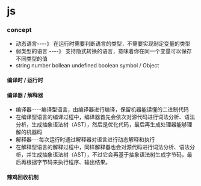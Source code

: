 # js
### concept
- 动态语言----》 在运行时需要判断语言的类型，不需要实现制定变量的类型
- 弱类型的语言 ----》 支持隐式转换的语言，意味着你在同一个变量可以保存不同类型的值
- string number bollean undefined boolean symbol / Object
####  编译时 / 运行时

#### 编译器 / 解释器
- 编译器----编译型语言，由编译器进行编译，保留机器能读懂的二进制代码
- 在编译型语言的编译过程中，编译器首先会依次对源代码进行词法分析、语法分析，生成抽象语法树（AST），然后是优化代码，最后再生成处理器能够理解的机器码
- 解释器---每次运行时通过解释器对语言进行动态解释和执行
- 在解释型语言的解释过程中，同样解释器也会对源代码进行词法分析、语法分析，并生成抽象语法树（AST），不过它会再基于抽象语法树生成字节码，最后再根据字节码来执行程序、输出结果。
#### 辣鸡回收机制
